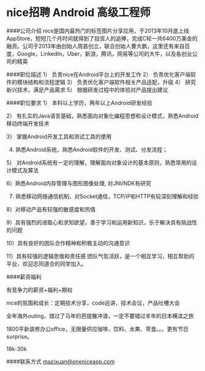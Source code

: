 nice招聘 Android 高级工程师
==========
####公司介绍
nice是国内最热门的标签图片分享应用，于2013年10月底上线AppStore，短短几个月时间就得到了投资人的追捧，完成C轮一共6400万美金的融资。公司于2013年由创始人周首创立，联合创始人曹大鹏，这里还有来自百度，Google，LinkedIn，Uber，新浪，腾讯，网易等公司的大牛，以及各创业公司的精英


####职位描述
1） 负责nice在Android平台上的开发工作
2） 负责优化客户端软件的模块结构和流程逻辑 
3） 负责优化客户端软件相关产品适配，升级 
4） 研究新兴技术，满足产品需求
5） 根据研发过程中的体验对产品提出建议


####职位要求 
1） 本科以上学历，两年以上Android研发经验

2） 有扎实的Java语言基础，熟悉面向对象化编程思想和设计模式，熟悉Android移动终端开发技术

3） 掌握Android开发工具和测试工具的使用

4)  熟悉Android系统，熟悉Android软件的开发、测试、分发流程；

5） 对Android系统有一定的理解，理解面向对象设计的基本原则，熟悉常用的设计模式及算法

6）熟悉Android内存管理与图形图像处理, 对JNI/NDK有研究

7)  熟悉移动网络通信机制，对Socket通信，TCP/IP和HTTP有较深刻理解和经验

8）对移动产品有较强的敏感度和热情

9）具有强烈的进取心和求知欲望，善于学习和运用新知识，乐于解决具有挑战性的问题

10）具有良好的团队合作精神和积极主动的沟通意识

11）具有较强的逻辑思维和责任感
团队气氛活跃，是一个相互学习，相互帮助的平台，欢迎志同道合的同学加入。  

####薪资福利

有竞争力的薪资+福利+期权

nice的氛围和成长：定期技术分享，code巡讲，技术会议，产品吐槽大会

全年海外outing，错过了马年的芭提雅冲浪，一定不要错过羊年的日本横滨之旅

1800平新装修办公office，无限量供应咖啡、饮料、水果、零食。。。更有节日surprise。

18k-30k  

####联系方式
[mazixuan@oneniceapp.com](mailto:mazixuan@oneniceapp.com)
